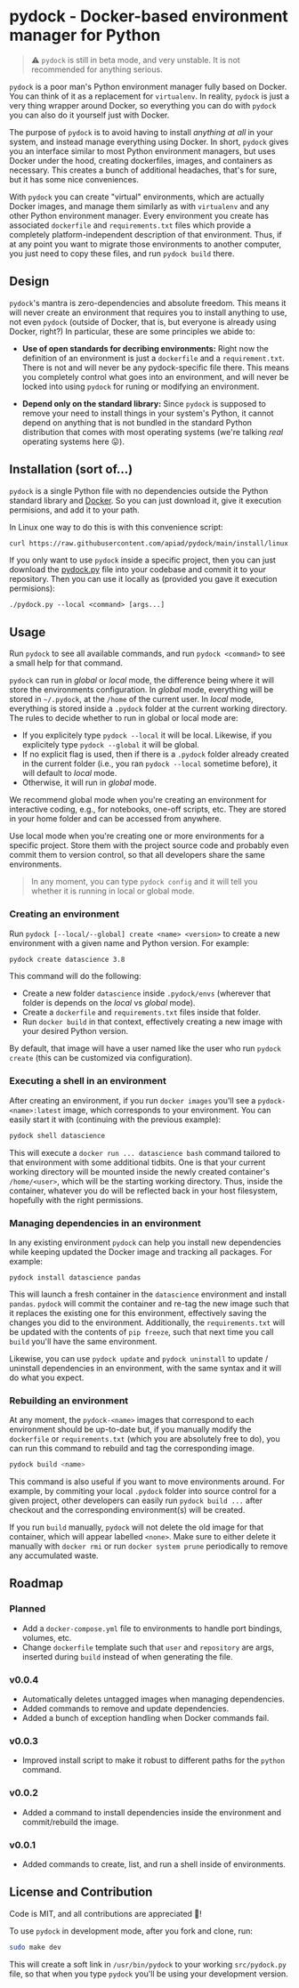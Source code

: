 # pydock - Docker-based environment manager for Python

> ⚠️ `pydock` is still in beta mode, and very unstable. It is not recommended for anything serious.

`pydock` is a poor man's Python environment manager fully based on Docker.
You can think of it as a replacement for `virtualenv`.
In reality, `pydock` is just a very thing wrapper around Docker, so everything you can do with `pydock` you can also do it yourself just with Docker.

The purpose of `pydock` is to avoid having to install *anything at all* in your system, and instead manage everything using Docker.
In short, `pydock` gives you an interface similar to most Python environment managers, but uses Docker under the hood, creating dockerfiles, images, and containers as necessary.
This creates a bunch of additional headaches, that's for sure, but it has some nice conveniences.

With `pydock` you can create "virtual" environments, which are actually Docker images, and manage them similarly as with `virtualenv` and any other Python environment manager.
Every environment you create has associated `dockerfile` and `requirements.txt` files which provide a completely platform-independent description of that environment.
Thus, if at any point you want to migrate those environments to another computer, you just need to copy these files, and run `pydock build` there.

## Design

`pydock`'s mantra is zero-dependencies and absolute freedom.
This means it will never create an environment that requires you to install anything to use, not even `pydock` (outside of Docker, that is, but everyone is already using Docker, right?)
In particular, these are some principles we abide to:

- **Use of open standards for decribing environments:** Right now the definition of an environment is just a `dockerfile` and a `requirement.txt`.
There is not and will never be any pydock-specific file there.
This means you completely control what goes into an environment, and will never be locked into using `pydock` for runing or modifying an environment.

- **Depend only on the standard library:** Since `pydock` is supposed to remove your need to install things in your system's Python, it cannot depend on anything that is not bundled in the standard Python distribution that comes with most operating systems (we're talking *real* operating systems here 😛).

## Installation (sort of...)

`pydock` is a single Python file with no dependencies outside the Python standard library and [Docker](https://docs.docker.com/engine/install/).
So you can just download it, give it execution permisions, and add it to your path.

In Linux one way to do this is with this convenience script:

```bash
curl https://raw.githubusercontent.com/apiad/pydock/main/install/linux.sh | sudo bash
```

If you only want to use `pydock` inside a specific project, then you can just download the [pydock.py](https://raw.githubusercontent.com/apiad/pydock/main/src/pydock.py) file into your codebase and commit it to your repository.
Then you can use it locally as (provided you gave it execution permisions):

```
./pydock.py --local <command> [args...]
```

## Usage

Run `pydock` to see all available commands, and run `pydock <command>` to see a small help for that command.

`pydock` can run in *global* or *local* mode, the difference being where it will store the environments configuration.
In *global* mode, everything will be stored in `~/.pydock`, at the `/home` of the current user.
In *local* mode, everything is stored inside a `.pydock` folder at the current working directory.
The rules to decide whether to run in global or local mode are:

* If you explicitely type `pydock --local` it will be local. Likewise, if you explicitely type `pydock --global` it will be global.
* If no explicit flag is used, then if there is a `.pydock` folder already created in the current folder (i.e., you ran `pydock --local` sometime before), it will default to *local* mode.
* Otherwise, it will run in *global* mode.

We recommend global mode when you're creating an environment for interactive coding, e.g., for notebooks, one-off scripts, etc.
They are stored in your home folder and can be accessed from anywhere.

Use local mode when you're creating one or more environments for a specific project.
Store them with the project source code and probably even commit them to version control, so that all developers share the same environments.

> In any moment, you can type `pydock config` and it will tell you whether it is running in local or global mode.

### Creating an environment

Run `pydock [--local/--global] create <name> <version>` to create a new environment with a given name and Python version. For example:

```bash
pydock create datascience 3.8
```

This command will do the following:

* Create a new folder `datascience` inside `.pydock/envs` (wherever that folder is depends on the *local* vs *global* mode).
* Create a `dockerfile` and `requirements.txt` files inside that folder.
* Run `docker build` in that context, effectively creating a new image with your desired Python version.

By default, that image will have a user named like the user who run `pydock create` (this can be customized via configuration).

### Executing a shell in an environment

After creating an environment, if you run `docker images` you'll see a `pydock-<name>:latest` image, which corresponds to your environment.
You can easily start it with (continuing with the previous example):

```bash
pydock shell datascience
```

This will execute a `docker run ... datascience bash` command tailored to that environment with some additional tidbits.
One is that your current working directory will be mounted inside the newly created container's `/home/<user>`, which will be the starting working directory.
Thus, inside the container, whatever you do will be reflected back in your host filesystem, hopefully with the right permissions.

### Managing dependencies in an environment

In any existing environment `pydock` can help you install new dependencies while keeping updated the Docker image and tracking all packages.
For example:

```
pydock install datascience pandas
```

This will launch a fresh container in the `datascience` environment and install `pandas`.
`pydock` will commit the container and re-tag the new image such that it replaces the existing one for this environment, effectively saving the changes you did to the environment.
Additionally, the `requirements.txt` will be updated with the contents of `pip freeze`, such that next time you call `build` you'll have the same environment.

Likewise, you can use `pydock update` and `pydock uninstall` to update / uninstall dependencies in an environment, with the same syntax and it will do what you expect.

### Rebuilding an environment

At any moment, the `pydock-<name>` images that correspond to each environment should be up-to-date but, if you manually modify the `dockerfile` or `requirements.txt` (which you are absolutely free to do), you can run this command to rebuild and tag the corresponding image.

```bash
pydock build <name>
```

This command is also useful if you want to move environments around.
For example, by commiting your local `.pydock` folder into source control for a given project, other developers can easily run `pydock build ...` after checkout and the corresponding environment(s) will be created.

If you run `build` manually, `pydock` will not delete the old image for that container, which will appear labelled `<none>`. Make sure to either delete it manually with `docker rmi` or run `docker system prune` periodically to remove any accumulated waste.

## Roadmap

### Planned

- Add a `docker-compose.yml` file to environments to handle port bindings, volumes, etc.
- Change `dockerfile` template such that `user` and `repository` are args, inserted during `build` instead of when generating the file.

### v0.0.4

- Automatically deletes untagged images when managing dependencies.
- Added commands to remove and update dependencies.
- Added a bunch of exception handling when Docker commands fail.

### v0.0.3

- Improved install script to make it robust to different paths for the `python` command.

### v0.0.2

- Added a command to install dependencies inside the environment and commit/rebuild the image.

### v0.0.1

- Added commands to create, list, and run a shell inside of environments.

## License and Contribution

Code is MIT, and all contributions are appreciated 👋!

To use `pydock` in development mode, after you fork and clone, run:

```bash
sudo make dev
```

This will create a soft link in `/usr/bin/pydock` to your working `src/pydock.py` file, so that when you type `pydock` you'll be using your development version.
